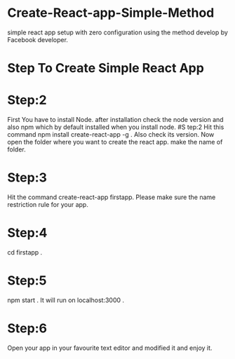 # Create-React-app-Simple-Method
simple react app setup with zero configuration using the method develop by Facebook developer.
# Step To Create Simple React App
# Step:2
First You have to install Node. 
after installation check the node version and also npm which by default installed when you install node.
#S tep:2 
Hit this command npm install create-react-app -g .
Also check its version.
Now open the folder where you want to create the react app.
make the name of folder.
# Step:3
Hit the command create-react-app firstapp.
Please make sure the name restriction rule for your app.
# Step:4
cd firstapp .
# Step:5 
npm start .
It will run on localhost:3000 .
# Step:6 
Open your app in your favourite text editor and modified it and enjoy it.
 
 
